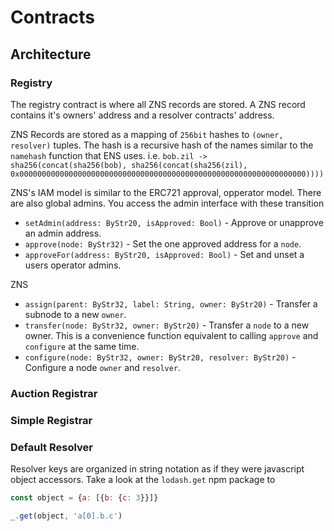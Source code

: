 # Contracts

## Architecture

### Registry

The registry contract is where all ZNS records are stored. A ZNS record contains it's owners' address and a resolver contracts' address.

ZNS Records are stored as a mapping of `256bit` hashes to `(owner, resolver)` tuples. The hash is a recursive hash of the names similar to the `namehash` function that ENS uses. i.e.
`bob.zil -> sha256(concat(sha256(bob), sha256(concat(sha256(zil), 0x0000000000000000000000000000000000000000000000000000000000000000))))`

ZNS's IAM model is similar to the ERC721 approval, opperator model. There are also global admins. You access the admin interface with these transition

- `setAdmin(address: ByStr20, isApproved: Bool)` - Approve or unapprove an admin address.
- `approve(node: ByStr32)` - Set the one approved address for a `node`.
- `approveFor(address: ByStr20, isApproved: Bool)` - Set and unset a users operator admins.

ZNS

- `assign(parent: ByStr32, label: String, owner: ByStr20)` - Transfer a subnode to a new `owner`.
- `transfer(node: ByStr32, owner: ByStr20)` - Transfer a `node` to a new owner. This is a convenience function equivalent to calling `approve` and `configure` at the same time.
- `configure(node: ByStr32, owner: ByStr20, resolver: ByStr20)` - Configure a node `owner` and `resolver`.

### Auction Registrar

### Simple Registrar

### Default Resolver

Resolver keys are organized in string notation as if they were javascript object accessors. Take a look at the `lodash.get` npm package to

```js
const object = {a: [{b: {c: 3}}]}

_.get(object, 'a[0].b.c')
```
